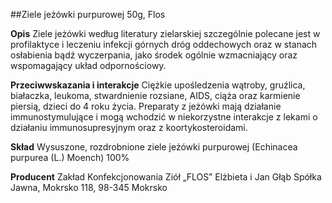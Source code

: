 ##Ziele jeżówki purpurowej 50g, Flos

**Opis** Ziele jeżówki według literatury zielarskiej szczególnie polecane jest w profilaktyce i leczeniu infekcji górnych dróg oddechowych oraz w stanach osłabienia bądź wyczerpania, jako środek ogólnie wzmacniający oraz wspomagający układ odpornościowy. 

**Przeciwwskazania i interakcje** Ciężkie upośledzenia wątroby, gruźlica, białaczka, leukoma, stwardnienie rozsiane, AIDS, ciąża oraz karmienie piersią, dzieci do 4 roku życia. Preparaty z jeżówki mają działanie immunostymulujące i mogą wchodzić w niekorzystne interakcje
z lekami o działaniu immunosupresyjnym oraz z koortykosteroidami.

**Skład** Wysuszone, rozdrobnione ziele jeżówki purpurowej (Echinacea purpurea (L.) Moench) 100%

**Producent** Zakład Konfekcjonowania Ziół „FLOS” Elżbieta i Jan Głąb Spółka Jawna, Mokrsko 118, 98-345 Mokrsko